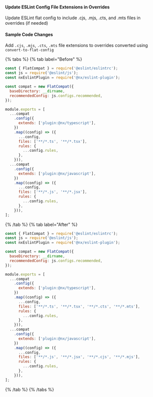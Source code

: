#### Update ESLint Config File Extensions in Overrides

Update ESLint flat config to include .cjs, .mjs, .cts, and .mts files in overrides (if needed)

#### Sample Code Changes

Add `.cjs`, `.mjs`, `.cts`, `.mts` file extensions to overrides converted using `convert-to-flat-config`

{% tabs %}
{% tab label="Before" %}

```js {% fileName="eslint.config.js" %}
const { FlatCompat } = require('@eslint/eslintrc');
const js = require('@eslint/js');
const nxEslintPlugin = require('@nx/eslint-plugin');

const compat = new FlatCompat({
  baseDirectory: __dirname,
  recommendedConfig: js.configs.recommended,
});

module.exports = [
  ...compat
    .config({
      extends: ['plugin:@nx/typescript'],
    })
    .map((config) => ({
      ...config,
      files: ['**/*.ts', '**/*.tsx'],
      rules: {
        ...config.rules,
      },
    })),
  ...compat
    .config({
      extends: ['plugin:@nx/javascript'],
    })
    .map((config) => ({
      ...config,
      files: ['**/*.js', '**/*.jsx'],
      rules: {
        ...config.rules,
      },
    })),
];
```

{% /tab %}
{% tab label="After" %}

```js {% highlightLines=[17,28] fileName="eslint.config.js" %}
const { FlatCompat } = require('@eslint/eslintrc');
const js = require('@eslint/js');
const nxEslintPlugin = require('@nx/eslint-plugin');

const compat = new FlatCompat({
  baseDirectory: __dirname,
  recommendedConfig: js.configs.recommended,
});

module.exports = [
  ...compat
    .config({
      extends: ['plugin:@nx/typescript'],
    })
    .map((config) => ({
      ...config,
      files: ['**/*.ts', '**/*.tsx', '**/*.cts', '**/*.mts'],
      rules: {
        ...config.rules,
      },
    })),
  ...compat
    .config({
      extends: ['plugin:@nx/javascript'],
    })
    .map((config) => ({
      ...config,
      files: ['**/*.js', '**/*.jsx', '**/*.cjs', '**/*.mjs'],
      rules: {
        ...config.rules,
      },
    })),
];
```

{% /tab %}
{% /tabs %}
